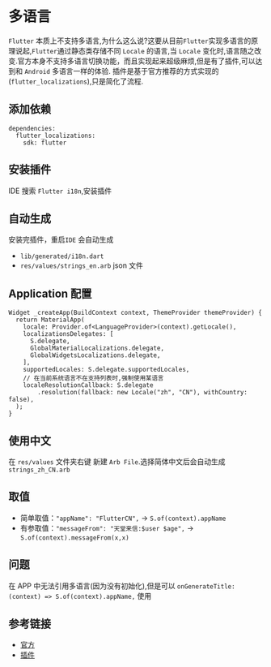 # 多语言

`Flutter` 本质上不支持多语言,为什么这么说?这要从目前`Flutter`实现多语言的原理说起,`Flutter`通过静态类存储不同 `Locale` 的语言,当 `Locale` 变化时,语言随之改变.官方本身不支持多语言切换功能，而且实现起来超级麻烦,但是有了插件,可以达到和 `Android` 多语言一样的体验. 插件是基于官方推荐的方式实现的(`flutter_localizations`),只是简化了流程.

## 添加依赖
```
dependencies:
  flutter_localizations:
    sdk: flutter  
```

## 安装插件
IDE 搜索 `Flutter i18n`,安装插件

## 自动生成
安装完插件，重启`IDE` 会自动生成

- `lib/generated/i18n.dart`
- `res/values/strings_en.arb` json 文件

## Application 配置
```
Widget _createApp(BuildContext context, ThemeProvider themeProvider) {
  return MaterialApp(
    locale: Provider.of<LanguageProvider>(context).getLocale(),
    localizationsDelegates: [
      S.delegate,
      GlobalMaterialLocalizations.delegate,
      GlobalWidgetsLocalizations.delegate,
    ],
    supportedLocales: S.delegate.supportedLocales,
    // 在当前系统语言不在支持列表时,强制使用某语言
    localeResolutionCallback: S.delegate
        .resolution(fallback: new Locale("zh", "CN"), withCountry: false),
  );
}
```

## 使用中文
在 `res/values` 文件夹右键 新建 `Arb File`.选择简体中文后会自动生成 `strings_zh_CN.arb`

## 取值
- 简单取值：`"appName": "FlutterCN",` -> `S.of(context).appName`
- 有参取值：`"messageFrom": "天堂来信:$user $age",` -> `S.of(context).messageFrom(x,x)`

## 问题
在 APP 中无法引用多语言(因为没有初始化),但是可以 `onGenerateTitle: (context) => S.of(context).appName,` 使用

## 参考链接
- [官方](https://flutter.cn/docs/development/accessibility-and-localization/internationalization)
- [插件](https://plugins.jetbrains.com/plugin/10128-flutter-i18n/)
